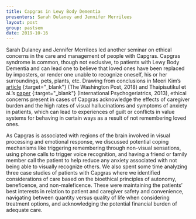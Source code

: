 ```yaml
---
title: Capgras in Lewy Body Dementia
presenters: Sarah Dulaney and Jennifer Merrilees
layout: post
group: pastsem
date: 2019-10-16
---
```


Sarah Dulaney and Jennifer Merrilees led another seminar on ethical concerns in the care and management of people with Capgras.
Capgras syndrome is common, though not exclusive, to patients with Lewy Body Dementia and can lead one to believe that loved 
ones have been replaced by imposters, or render one unable to recognize oneself, his or her surroundings, pets, plants, etc. 
Drawing from conclusions in Meeri Kim’s [article]( https://www.washingtonpost.com/national/health-science/this-strange-syndrome-causes-people-to-think-their-loved-ones-have-been-replaced-by-identical-impostors/2018/04/06/0091f168-1be6-11e8-9de1-147dd2df3829_story.html) {:target="_blank"} 
(The Washington Post, 2018) and Thaipisutikul et al.’s [paper](https://www.ncbi.nlm.nih.gov/pmc/articles/PMC4004517/pdf/nihms-574645.pdf)  {:target="_blank"} (International Psychogeriatrics, 2013), 
ethical concerns present in cases of Capgras acknowledge the effects of caregiver burden and the high rates of visual 
hallucinations and symptoms of anxiety in patients, which can lead to experiences of guilt or conflicts in value systems for 
behaving in certain ways as a result of not remembering loved ones. 

As Capgras is associated with regions of the brain involved in visual processing and emotional response, we discussed 
potential coping mechanisms like triggering remembering through non-visual sensations, using phone calls to trigger voice 
recognition, and having a friend or family member call the patient to help reduce any anxiety associated with not being able
to visually recognize others. We also spent some time analyzing three case studies of patients with Capgras where we 
identified considerations of care based on the bioethical principles of autonomy, beneficence, and non-maleficence. These 
were maintaining the patients’ best interests in relation to patient and caregiver safety and convenience, navigating 
between quantity versus quality of life when considering treatment options, and acknowledging the potential financial burden 
of adequate care. 


